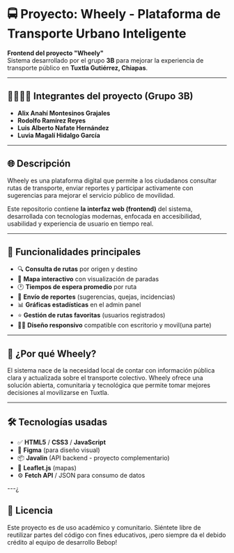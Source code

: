 # 🚍 Proyecto: Wheely - Plataforma de Transporte Urbano Inteligente

**Frontend del proyecto "Wheely"**  
Sistema desarrollado por el grupo **3B** para mejorar la experiencia de transporte público en **Tuxtla Gutiérrez, Chiapas**.

---

## 👨‍👩‍👧‍👦 Integrantes del proyecto (Grupo 3B)

- **Alix Anahí Montesinos Grajales**
- **Rodolfo Ramírez Reyes**
- **Luis Alberto Nafate Hernández**
- **Luvia Magalí Hidalgo García**

---

## 🌐 Descripción

Wheely es una plataforma digital que permite a los ciudadanos consultar rutas de transporte, enviar reportes y participar activamente con sugerencias para mejorar el servicio público de movilidad.

Este repositorio contiene **la interfaz web (frontend)** del sistema, desarrollada con tecnologías modernas, enfocada en accesibilidad, usabilidad y experiencia de usuario en tiempo real.

---

## 🚀 Funcionalidades principales

- 🔍 **Consulta de rutas** por origen y destino
- 📍 **Mapa interactivo** con visualización de paradas
- 🕐 **Tiempos de espera promedio** por ruta
- 🧾 **Envío de reportes** (sugerencias, quejas, incidencias)
- 📊 **Gráficas estadísticas** en el admin panel
- ⭐ **Gestión de rutas favoritas** (usuarios registrados)
- 🧑‍💻 **Diseño responsivo** compatible con escritorio y movil(una parte)

---

## 🧠 ¿Por qué Wheely?

El sistema nace de la necesidad local de contar con información pública clara y actualizada sobre el transporte colectivo. Wheely ofrece una solución abierta, comunitaria y tecnológica que permite tomar mejores decisiones al movilizarse en Tuxtla.

---


## 🛠️ Tecnologías usadas

- ✅ **HTML5** / **CSS3** / **JavaScript**
- 🎨 **Figma** (para diseño visual)
- 📦 **Javalin** (API backend - proyecto complementario)
- 📍 **Leaflet.js** (mapas)
- ⚙️ **Fetch API** / JSON para consumo de datos

---¿

## 📜 Licencia

Este proyecto es de uso académico y comunitario. Siéntete libre de reutilizar partes del código con fines educativos, ¡pero siempre da el debido crédito al equipo de desarrollo Bebop!
